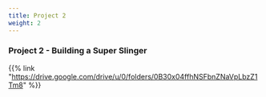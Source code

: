 ```yaml
---
title: Project 2
weight: 2
---
```

### Project 2 - Building a Super Slinger

{{% link "https://drive.google.com/drive/u/0/folders/0B30x04ffhNSFbnZNaVpLbzZ1Tm8" %}}
